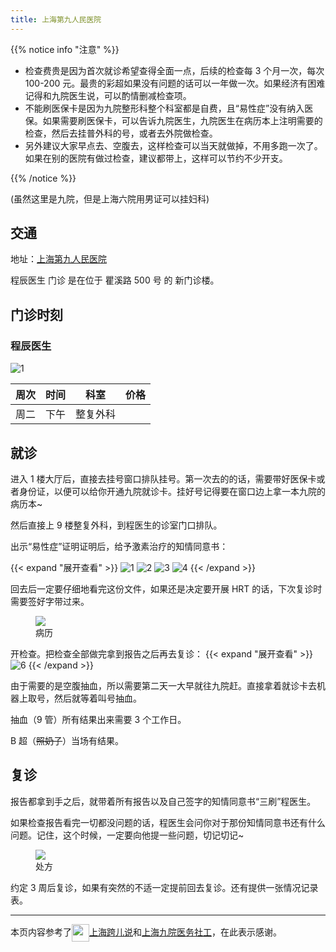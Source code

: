 ```yaml
---
title: 上海第九人民医院
---
```


{{% notice info "注意" %}}

- 检查费贵是因为首次就诊希望查得全面一点，后续的检查每 3 个月一次，每次 100-200 元。最贵的彩超如果没有问题的话可以一年做一次。如果经济有困难记得和九院医生说，可以酌情删减检查项。
- 不能刷医保卡是因为九院整形科整个科室都是自费，且“易性症”没有纳入医保。如果需要刷医保卡，可以告诉九院医生，九院医生在病历本上注明需要的检查，然后去挂普外科的号，或者去外院做检查。
- 另外建议大家早点去、空腹去，这样检查可以当天就做掉，不用多跑一次了。如果在别的医院有做过检查，建议都带上，这样可以节约不少开支。

{{% /notice %}}

(虽然这里是九院，但是上海六院用男证可以挂妇科)

## 交通

地址：[上海第九人民医院](https://amap.com/place/B0FFI5MEIB)

程辰医生 门诊 是在位于 瞿溪路 500 号 的 新门诊楼。

## 门诊时刻

### 程辰医生

![1](/images/doctor/cheng-chen.jpg)

| 周次 | 时间 |   科室   | 价格 |
| :--: | :--: | :------: | :--: |
| 周二 | 下午 | 整复外科 |      |

## 就诊

进入 1 楼大厅后，直接去挂号窗口排队挂号。第一次去的的话，需要带好医保卡或者身份证，以便可以给你开通九院就诊卡。挂好号记得要在窗口边上拿一本九院的病历本~

然后直接上 9 楼整复外科，到程医生的诊室门口排队。

出示“易性症”证明证明后，给予激素治疗的知情同意书：

{{< expand "展开查看" >}}
![1](/images/doctor/sh9-1.webp)
![2](/images/doctor/sh9-2.webp)
![3](/images/doctor/sh9-3.webp)
![4](/images/doctor/sh9-4.webp)
{{< /expand >}}

回去后一定要仔细地看完这份文件，如果还是决定要开展 HRT 的话，下次复诊时需要签好字带过来。

<figure>
<img src="/images/doctor/sh9-5.webp">
<figcaption>
<span style="font-style:normal">病历</span>
</figcaption>
</figure>

开检查。把检查全部做完拿到报告之后再去复诊：
{{< expand "展开查看" >}}
![6](/images/doctor/sh9-6.webp)
{{< /expand >}}

由于需要的是空腹抽血，所以需要第二天一大早就往九院赶。直接拿着就诊卡去机器上取号，然后就等着叫号抽血。

抽血（9 管）所有结果出来需要 3 个工作日。

B 超（~~照奶子~~）当场有结果。

## 复诊

报告都拿到手之后，就带着所有报告以及自己签字的知情同意书“三刷”程医生。

如果检查报告看完一切都没问题的话，程医生会问你对于那份知情同意书还有什么问题。记住，这个时候，一定要向他提一些问题，切记切记~

<figure>
<img src="/images/doctor/sh9-7.webp">
<figcaption>
<span style="font-style:normal">处方</span>
</figcaption>
</figure>

约定 3 周后复诊，如果有突然的不适一定提前回去复诊。还有提供一张情况记录表。

---

本页内容参考了[<img src="/images/transtalk.webp" alt="" style="display: inline; height:2em;vertical-align: middle;">上海跨儿说](https://mp.weixin.qq.com/s/YfwBpWsmKbHxjxzoVeD6mw)和[上海九院医务社工](https://mp.weixin.qq.com/s/wnvrYViJfsJSxzAlAM_mUw)，在此表示感谢。
